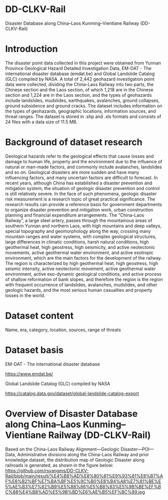 # DD-CLKV-Rail
Disaster Database along China–Laos Kunming–Vientiane Railway (DD-CLKV-Rail)

# Introduction
The disaster point data collected in this project were obtained from Yunnan Province Geological Hazard Detailed Investigation Data, EM-DAT - The international disaster database (emdat.be) and Global Landslide Catalog (GLC) compiled by NASA. A total of 2,442 geohazard investigation point data were collected, dividing the China-Laos Railway into two parts, the Chinese section and the Laos section, of which 1,218 are in the Chinese section and 1,224 are in the Laos section, and the types of geohazards include landslides, mudslides, earthquakes, avalanches, ground collapses, ground subsidence and ground cracks. The dataset includes information on the types of geohazards, geographic locations, information sources, and threat ranges. The dataset is stored in .shp and .xls formats and consists of 24 files with a data size of 11.5 MB.

# Background of dataset research
Geological hazards refer to the geological effects that cause losses and damage to human life, property and the environment due to the influence of natural or man-made factors, and commonly include avalanches, landslides and so on. Geological disasters are more sudden and have many influencing factors, and many uncertain factors are difficult to forecast. In recent years, although China has established a disaster prevention and mitigation system, the situation of geologic disaster prevention and control is still relatively severe. In the face of such phenomena, geologic disaster risk measurement is a research topic of great practical significance. The research results can provide a reference basis for government departments to organize disaster prevention and mitigation work, urban construction planning and financial expenditure arrangements.
The “China-Laos Railway”, a large steel artery, passes through the mountainous areas of southern Yunnan and northern Laos, with high mountains and deep valleys, special topography and geomorphology along the way, crossing many mountain ranges and water systems, with complex geological structures, large differences in climatic conditions, harsh natural conditions, high geothermal heat, high geostress, high seismicity, and active neotectonic movements, active geothermal water environment, and active exotropic environment, which are the main factors for the development of the railway. The region is characterized by high geothermal heat, high geostress, high seismic intensity, active neotectonic movement, active geothermal water environment, active exo-dynamic geological conditions, and active process of shallow reformation of bank slopes, and therefore the region is the region with frequent occurrence of landslides, avalanches, mudslides, and other geologic hazards, and the most serious human casualties and property losses in the world.

# Dataset content
Name, era, category, location, sources, range of threats

# Dataset basis
EM-DAT - The international disaster database

https://www.emdat.be/

Global Landslide Catalog (GLC) compiled by NASA

https://catalog.data.gov/dataset/global-landslide-catalog-export

# Overview of Disaster Database along China–Laos Kunming–Vientiane Railway (DD-CLKV-Rail)
Based on the China-Laos Railway Alignment—Geologic Disaster—POI—Data, Administrative divisions along the China-Laos Railway and prior knowledge dataset, the distribution map of Geologic Disaster along railroads is generated,  as shown in the figure below:
https://github.com/rsyangms/DD-CLKV-Rail/blob/main/result/%E4%B8%AD%E8%80%81%E9%93%81%E8%B7%AF%E6%B2%BF%E7%BA%BF%E5%9C%B0%E8%B4%A8%E7%81%BE%E5%AE%B3%E7%82%B9%E5%88%86%E5%B8%83%E5%9B%BE%EF%BC%88%E4%B8%AD%E5%9B%BD%E6%AE%B5%EF%BC%89.jpg


